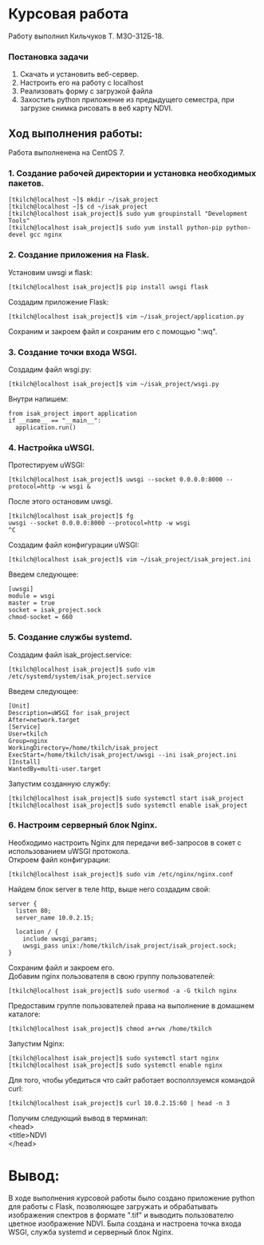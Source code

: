 # Курсовая работа
Работу выполнил Кильчуков Т. М3О-312Б-18.
  
### Постановка задачи
1. Скачать и установить веб-сервер.  
2. Настроить его на работу с localhost  
3. Реализовать форму с загрузкой файла  
4. Захостить python приложение из предыдущего семестра, при загрузке снимка рисовать в веб карту NDVI.  
  
## Ход выполнения работы:  
Работа выполненена на CentOS 7.
  
### 1. Cоздание рабочей директории и установка необходимых пакетов.

    [tkilch@localhost ~]$ mkdir ~/isak_project
    [tkilch@localhost ~]$ cd ~/isak_project
    [tkilch@localhost isak_project]$ sudo yum groupinstall "Development Tools"
    [tkilch@localhost isak_project]$ sudo yum install python-pip python-devel gcc nginx  

### 2. Создание приложения на Flask.  
Установим uwsgi и flask:  

    [tkilch@localhost isak_project]$ pip install uwsgi flask  

Создадим приложение Flask:  

    [tkilch@localhost isak_project]$ vim ~/isak_project/application.py  
Сохраним и закроем файл и сохраним его с помощью ":wq".  
  
### 3. Создание точки входа WSGI.  
Создадим файл wsgi.py:  

    [tkilch@localhost isak_project]$ vim ~/isak_project/wsgi.py  
Внутри напишем:  

    from isak_project import application  
    if __name__ == "__main__":  
      application.run()  
  
### 4. Настройка uWSGI.  
Протестируем uWSGI:  

    [tkilch@localhost isak_project]$ uwsgi --socket 0.0.0.0:8000 --protocol=http -w wsgi &   

После этого остановим uwsgi.

    [tkilch@localhost isak_project]$ fg  
    uwsgi --socket 0.0.0.0:8000 --protocol=http -w wsgi
    ^C  
Создадим файл конфигурации uWSGI:  

    [tkilch@localhost isak_project]$ vim ~/isak_project/isak_project.ini  
Введем следующее:  

    [uwsgi]  
    module = wsgi  
    master = true  
    socket = isak_project.sock  
    chmod-socket = 660  
      
### 5. Создание службы systemd.  
Создадим файл isak_project.service:  

    [tkilch@localhost isak_project]$ sudo vim /etc/systemd/system/isak_project.service  
Введем следующее: 

    [Unit]  
    Description=uWSGI for isak_project  
    After=network.target  
    [Service]  
    User=tkilch  
    Group=nginx  
    WorkingDirectory=/home/tkilch/isak_project  
    ExecStart=/home/tkilch/isak_project/uwsgi --ini isak_project.ini  
    [Install]  
    WantedBy=multi-user.target 

Запустим созданную службу:  
    
    [tkilch@localhost isak_project]$ sudo systemctl start isak_project  
    [tkilch@localhost isak_project]$ sudo systemctl enable isak_project  
      
### 6. Настроим серверный блок Nginx.  
Необходимо настроить Nginx для передачи веб-запросов в  сокет с использованием uWSGI протокола.  
Откроем файл конфигурации:  

    [tkilch@localhost isak_project]$ sudo vim /etc/nginx/nginx.conf  
Найдем блок server в теле http, выше него создадим свой:  

    server {  
      listen 80;  
      server_name 10.0.2.15;  
      
      location / {
        include uwsgi_params;
        uwsgi_pass unix:/home/tkilch/isak_project/isak_project.sock;
    }
Сохраним файл и закроем его.  
Добавим nginx пользователя в свою группу пользователей:  

    [tkilch@localhost isak_project]$ sudo usermod -a -G tkilch nginx  
Предоставим группе пользователей права на выполнение в домашнем каталоге:  

    [tkilch@localhost isak_project]$ chmod a+rwx /home/tkilch  
Запустим Nginx:  

    [tkilch@localhost isak_project]$ sudo systemctl start nginx  
    [tkilch@localhost isak_project]$ sudo systemctl enable nginx  

Для того, чтобы убедиться что сайт работает восполлзуемся командой curl:

    [tkilch@localhost isak_project]$ curl 10.0.2.15:60 | head -n 3

Получим следующий вывод в терминал:  
    \<head>  
    \<title>NDVI</title>  
    \</head>  
  
# Вывод:  
В ходе выполнения курсовой работы было создано приложение python для работы с Flask, позволяющее загружать и обрабатывать изображения спектров в формате ".tif" и выводить пользователю цветное изображение NDVI. 
Была создана и настроена точка входа WSGI, служба systemd и серверный блок Nginx. 

